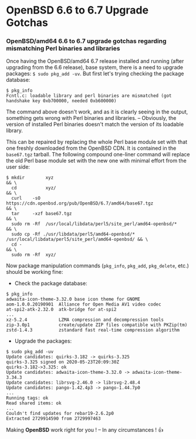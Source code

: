# OpenBSD 6.6 to 6.7 Upgrade Gotchas

### OpenBSD/amd64 6.6 to 6.7 upgrade gotchas regarding mismatching Perl binaries and libraries

Once having the OpenBSD/amd64 6.7 release installed and running (after upgrading from the 6.6 release), base system, there is a need to upgrade packages: `$ sudo pkg_add -uv`. But first let's trying checking the package database:

```
$ pkg_info
Fcntl.c: loadable library and perl binaries are mismatched (got handshake key 0xb700000, needed 0xb600000)
```

The command above doesn't work, and as it is clearly seeing in the output, something gets wrong with Perl binaries and libraries. &ndash; Obviously, the version of installed Perl binaries doesn't match the version of its loadable library.

This can be repaired by replacing the whole Perl base module set with that one freshly downloaded from the OpenBSD CDN. It is contained in the `base67.tgz` tarball. The following compound one-liner command will replace the old Perl base module set with the new one with minimal effort from the user side:

```
$ mkdir        xyz                                                                                  && \
  cd           xyz/                                                                                 && \
  curl    -sO  https://cdn.openbsd.org/pub/OpenBSD/6.7/amd64/base67.tgz                             && \
  tar     -xzf base67.tgz                                                                           && \
  sudo rm -Rf  /usr/local/libdata/perl5/site_perl/amd64-openbsd/*                                   && \
  sudo cp -Rf ./usr/libdata/perl5/amd64-openbsd/* /usr/local/libdata/perl5/site_perl/amd64-openbsd/ && \
  cd -                                                                                              && \
  sudo rm -Rf  xyz/
```

Now package manipulation commands (`pkg_info`, `pkg_add`, `pkg_delete`, etc.) should be working fine:

* Check the package database:

```
$ pkg_info
adwaita-icon-theme-3.32.0 base icon theme for GNOME
aom-1.0.0.20190901  Alliance for Open Media AV1 video codec
at-spi2-atk-2.32.0  atk-bridge for at-spi2
...
xz-5.2.4            LZMA compression and decompression tools
zip-3.0p1           create/update ZIP files compatible with PKZip(tm)
zstd-1.4.3          zstandard fast real-time compression algorithm
```

* Upgrade the packages:

```
$ sudo pkg_add -uv
Update candidates: quirks-3.182 -> quirks-3.325
quirks-3.325 signed on 2020-05-23T20:09:30Z
quirks-3.182->3.325: ok
Update candidates: adwaita-icon-theme-3.32.0 -> adwaita-icon-theme-3.34.3
Update candidates: librsvg-2.46.0 -> librsvg-2.48.4
Update candidates: pango-1.42.4p3 -> pango-1.44.7p0
...
Running tags: ok
Read shared items: ok
...
Couldn't find updates for rebar19-2.6.2p0
Extracted 2729914590 from 2729997463
```

Making **OpenBSD** work right for you ! &ndash; In any circumstances ! :+1:
